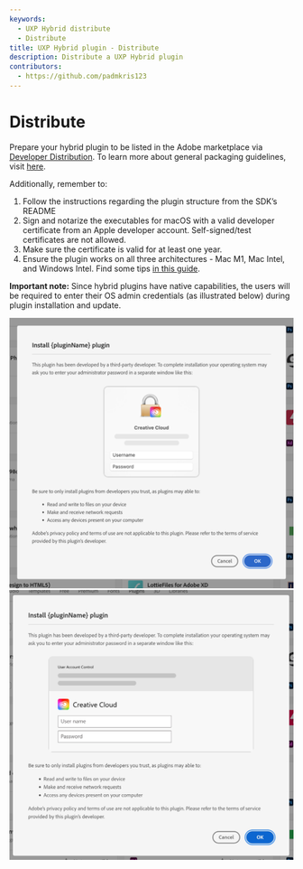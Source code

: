 ```yaml
---
keywords:
  - UXP Hybrid distribute
  - Distribute
title: UXP Hybrid plugin - Distribute
description: Distribute a UXP Hybrid plugin
contributors:
  - https://github.com/padmkris123
---
```


# Distribute

Prepare your hybrid plugin to be listed in the Adobe marketplace via [Developer Distribution](https://developer.adobe.com/developer-distribution/creative-cloud/docs/guides/getting_started/). To learn more about general packaging guidelines, visit [here](../../distribution/packaging-your-plugin/).

Additionally, remember to:

1. Follow the instructions regarding the plugin structure from the SDK’s README
2. Sign and notarize the executables for macOS with a valid developer certificate from an Apple developer account. Self-signed/test certificates are not allowed.
3. Make sure the certificate is valid for at least one year.
4. Ensure the plugin works on all three architectures - Mac M1, Mac Intel, and Windows Intel. Find some tips [in this guide](../faqs/#how-can-i-prepare-the-binaries).

<InlineAlert variant="info" slots="text"/>

**Important note:** Since hybrid plugins have native capabilities, the users will be required to enter their OS admin credentials (as illustrated below) during plugin installation and update.

![Pluign install dialog in macOS](./plugin-install-dialog-mac.png) ![Plugin install dialog in Windows](./plugin-install-dialog-win.png)
